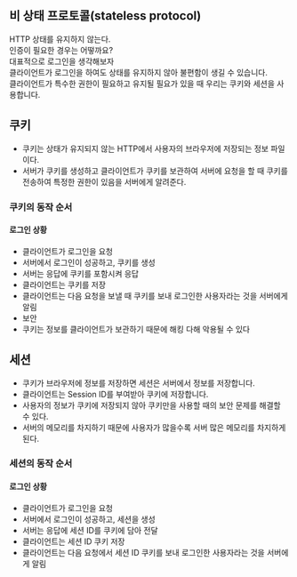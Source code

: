 ## 비 상태 프로토콜(stateless protocol)     
HTTP 상태를 유지하지 않는다.    
인증이 필요한 경우는 어떻까요?   
대표적으로 로그인을 생각해보자    
클라이언트가 로그인을 하여도 상태를 유지하지 않아 불편함이 생길 수 있습니다.    
클라이언트가 특수한 권한이 필요하고 유지될 필요가 있을 때 우리는 쿠키와 세션을 사용합니다.    

## 쿠키
- 쿠키는 상태가 유지되지 않는 HTTP에서 사용자의 브라우저에 저장되는 정보 파일이다.
- 서버가 쿠키를 생성하고 클라이언트가 쿠키를 보관하여 서버에 요청을 할 때 쿠키를 전송하여 특정한 권한이 있음을 서버에게 알려준다.
 
### 쿠키의 동작 순서
#### 로그인 상황

- 클라이언트가 로그인을 요청
- 서버에서 로그인이 성공하고, 쿠키를 생성
- 서버는 응답에 쿠키를 포함시켜 응답
- 클라이언트는 쿠키를 저장
- 클라이언트는 다음 요청을 보낼 때 쿠키를 보내 로그인한 사용자라는 것을 서버에게 알림
- 보안
- 쿠키는 정보를 클라이언트가 보관하기 때문에 해킹 다해 악용될 수 있다

## 세션
- 쿠키가 브라우저에 정보를 저장하면 세션은 서버에서 정보를 저장합니다.
- 클라이언트는 Session ID를 부여받아  쿠키에 저장합니다.
- 사용자의 정보가 쿠키에 저장되지 않아 쿠키만을 사용할 때의 보안 문제를 해결할 수 있다.
- 서버의 메모리를 차지하기 때문에 사용자가 많을수록 서버 많은 메모리를 차지하게 된다.
 
### 세션의 동작 순서
#### 로그인 상황
- 클라이언트가 로그인을 요청
- 서버에서 로그인이 성공하고, 세션을 생성
- 서버는 응답에 세션 ID를 쿠키에 담아 전달
- 클라이언트는 세션 ID 쿠키 저장
- 클라이언트는 다음 요청에서 세션 ID 쿠키를 보내 로그인한 사용자라는 것을 서버에게 알림
